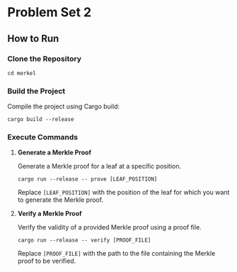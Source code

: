 # Problem Set 2

## How to Run

### Clone the Repository

```shell
cd merkel
```

### Build the Project

Compile the project using Cargo build:

```shell
cargo build --release
```

### Execute Commands

1. **Generate a Merkle Proof**

   Generate a Merkle proof for a leaf at a specific position.

   ```shell
   cargo run --release -- prove [LEAF_POSITION]
   ```
   Replace `[LEAF_POSITION]` with the position of the leaf for which you want to generate the Merkle proof.

2. **Verify a Merkle Proof**

   Verify the validity of a provided Merkle proof using a proof file.

   ```shell
   cargo run --release -- verify [PROOF_FILE]
   ```
   Replace `[PROOF_FILE]` with the path to the file containing the Merkle proof to be verified.
